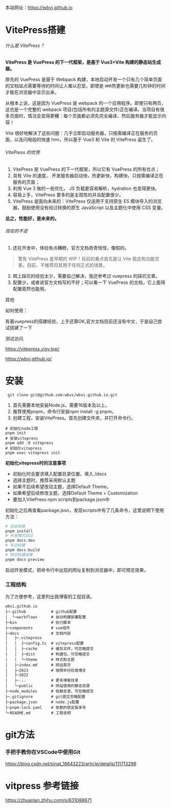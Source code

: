 本站网址：https://wbvi.github.io

# VitePress搭建

###### 什么是 VitePress？

**VitePress 是 VuePress 的下一代框架，是基于 Vue3+Vite 构建的静态站生成器。**

原先的 VuePress 是基于 Webpack 构建，本地启动开发一个只有几个简单页面的文档站点需要等待的时间让人难以忍受。即使是 `HMR`热更新也需要几秒钟的时间才能在浏览器中显示出来。

从根本上说，这是因为 VuePress 是 webpack 的一个应用程序。即使只有两页，这也是一个完整的 webpack 项目(包括所有的主题源文件)正在编译。当项目有很多页面时，情况会变得更糟：每个页面都必须先完全编译，然后服务器才能显示内容！

Vite 很好地解决了这些问题：几乎立即启动服务器，只按需编译正在服务的页面，以及闪电般的快速 hmr。所以基于 Vue3 和 Vite 的 VitePress 诞生了。

###### VitePress 的优势

1. VitePress 是 VuePress 的下一代框架，所以它有 VuePress 的所有优点；
2. 具有 Vite 的速度， 开发服务器启动快，热更新快，构建快，只按需编译正在服务的页面；
3. 利用 Vue 3 做的一些优化， JS 负载更容易解析，hydration 也变得更快。
4. 容易上手，VitePress 更多的是主观性的并且配置很少。
5. VitePress 是面向未来的：VitePress 仅适用于支持原生 ES 模块导入的浏览器，鼓励使用没有经过转换的原生 JavaScript 以及主题化中使用 CSS 变量。

**总之，性能好，是未来的。**

###### 现在的不足

1. 还在开发中，体验有点糟糕，官方文档奇奇怪怪，像假的。

> 警告
> VitePress 是早期的 WIP！目前的重点首先是让 Vite 稳定和功能完善。目前，不推荐将其用于任何正式的场景。

2. 网上踩坑的经验太少，需要自己解决，我还参考过 vuepress 的踩坑文章。
3. 配置少，或者说官方文档写的不好；可以看一下 VuePress 的文档，它上面得配置竟然也能用。

其他

如何使用：

有着vuepress的搭建经验，上手还算OK,官方文档目前还没有中文，于是自己尝试搭建了一下

测试访问

https://vitepress.yiov.top/

https://wbvi.github.io/

# 安装

```
 git clone git@github.com:wbvi/wbvi.github.io.git
```

1. 首先需要本地安装Node.js，需要16版本及以上。
2. 推荐使用pnpm，命令行安装npm install -g pnpm。
3. 创建工程，安装VitePress。首先创建文件夹，并打开命令行。

```shell
# 初始化node工程
pnpm init
# 安装vitepress
pnpm add -D vitepress
# 初始化vitepress
pnpm exec vitepress init
```

**初始化vitepress时的注意事项**

* 初始化时会要求填入配置目录位置，填入./docs
* 选择主题时，推荐采用默认主题
* 如果不后续希望改动主题，选择Default Theme。
* 如果希望后续修改主题，选择Default Theme + Customization
* 要加入VitePress npm scripts到package.json中

初始化之后再查看package.json，发现scripts中有了几条命令，这里说明下使用方法：

```powershell
# 安装依赖
pnpm install
# 开发模式启动
pnpm docs:dev
# 手动构建
pnpm docs:build
# 预览构建成果
pnpm docs:preview
```

启动开发模式，把命令行中出现的网址复制到浏览器中，即可预览效果。

### 工程结构

为了方便参考，这里列出我博客的工程目录。

```todotxt
wbvi.github.io
├─.github           # github配置
│  └─workflows      # 自动构建部署配置
├─bin               # 执行脚本
├─components        # vue组件
├─docs              # 文档内容
│   ├─.vitepress  
│   │  ├─config.ts  # vitepress配置
│   │  ├─cache      # 缓存文件，可忽略提交
│   │  ├─dist       # 构建包，可忽略提交
│   │  └─theme      # 样式和主题
│   ├─index.md      # 网站首页
│   ├─2023          # 按照年份存放博文
│   ├─2022
│   ├─...           # 更多博客目录
│   └─public        # 网站使用的静态资源
├─node_modules      # 依赖目录，可忽略提交
├─.gitignore        # git提交忽略配置
├─package.json      # node.js配置
├─pnpm-lock.yaml    # 依赖的锁定版本号
└─README.md         # 工程说明
```

# git方法

### 手把手教你在VSCode中使用Git

https://blog.csdn.net/sinat_16643223/article/details/111713296

# vitpress 参考链接

https://zhuanlan.zhihu.com/p/631088671
